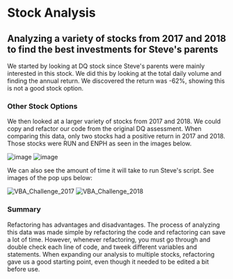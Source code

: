 # Stock Analysis
## Analyzing a variety of stocks from 2017 and 2018 to find the best investments for Steve's parents
We started by looking at DQ stock since Steve's parents were mainly interested in this stock. We did this by looking at the total daily volume and finding the annual return. We discovered the return was -62%, showing this is not a good stock option.

### Other Stock Options
We then looked at a larger variety of stocks from 2017 and 2018. We could copy and refactor our code from the original DQ assessment.
When comparing this data, only two stocks had a positive return in 2017 and 2018. Those stocks were RUN and ENPH as seen in the images below.

![image](https://user-images.githubusercontent.com/86331828/125674792-dcb1922b-3797-4794-b2fd-8a162088f683.png)
![image](https://user-images.githubusercontent.com/86331828/125674873-07e5d5b1-2845-4cb4-abbb-fdfc7915ace0.png)

We can also see the amount of time it will take to run Steve's script. See images of the pop ups below:

![VBA_Challenge_2017](https://user-images.githubusercontent.com/86331828/125693611-f012324f-b085-4b7b-8723-ae08f70f404a.png)
![VBA_Challenge_2018](https://user-images.githubusercontent.com/86331828/125693632-41c9ded4-6b75-4201-9a1c-db547edb39a6.png)

### Summary
Refactoring has advantages and disadvantages. The process of analyzing this data was made simple by refactoring the code and refactoring can save a lot of time. However, whenever refactoring, you must go through and double check each line of code, and tweek different variables and statements. 
When expanding our analysis to multiple stocks, refactoring gave us a good starting point, even though it needed to be edited a bit before use.

